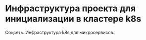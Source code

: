 # Инфраструктура проекта для инициализации в кластере k8s
Соцсеть. Инфраструктура k8s для микросервисов.
